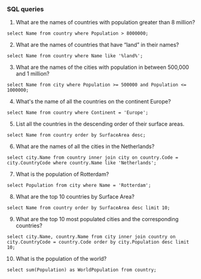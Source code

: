 ### SQL queries

1. What are the names of countries with population greater than 8 million?

```select Name from country where Population > 8000000;```

2. What are the names of countries that have “land” in their names?

```select Name from country where Name like '%land%';```

3. What are the names of the cities with population in between 500,000 and 1 million?

```select Name from city where Population >= 500000 and Population <= 1000000;```

4. What's the name of all the countries on the continent Europe?

```select Name from country where Continent = 'Europe';```

5. List all the countries in the descending order of their surface areas.

```select Name from country order by SurfaceArea desc;```

6. What are the names of all the cities in the Netherlands?

```select city.Name from country inner join city on country.Code = city.CountryCode where country.Name like 'Netherlands';```

7. What is the population of Rotterdam?

```select Population from city where Name = 'Rotterdam';```

8. What are the top 10 countries by Surface Area?

```select Name from country order by SurfaceArea desc limit 10;```

9. What are the top 10 most populated cities and the corresponding countries?

```select city.Name, country.Name from city inner join country on city.CountryCode = country.Code order by city.Population desc limit 10;```

10. What is the population of the world?

```select sum(Population) as WorldPopulation from country;```